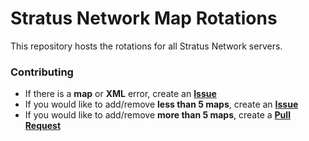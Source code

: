 # Stratus Network Map Rotations

This repository hosts the rotations for all Stratus Network servers.

### Contributing
- If there is a **map** or **XML** error, create an **[Issue](https://github.com/StratusNetwork/Map-Rotations/issues)**
- If you would like to add/remove **less than 5 maps**, create an **[Issue](https://github.com/StratusNetwork/Map-Rotations/issues)**
- If you would like to add/remove **more than 5 maps**, create a **[Pull Request](https://github.com/StratusNetwork/Map-Rotations/pulls)**

